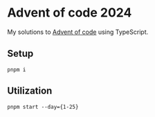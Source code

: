 # Advent of code 2024

My solutions to [Advent of code](https://adventofcode.com/2024/) using TypeScript.

## Setup

```
pnpm i
```

## Utilization

```
pnpm start --day={1-25}
```
